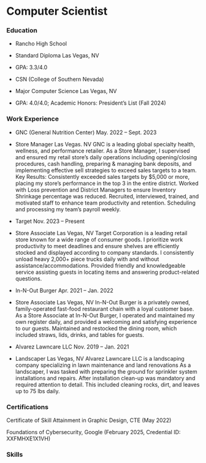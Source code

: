 # Computer Scientist

### Education

- Rancho High School					                     	        		      
- Standard Diploma		   			                                                                         Las Vegas, NV
- GPA: 3.3/4.0

- CSN (College of Southern Nevada) 					                     	        		      
- Major Computer Science			   			                                                             Las Vegas, NV
- GPA: 4.0/4.0; Academic Honors: President’s List (Fall 2024)

### Work Experience
- GNC (General Nutrition Center)    	        	        	                                	        	          May. 2022 – Sept. 2023
- Store Manager    	          	        	                    	                                	        	        	 	   	 Las Vegas. NV
GNC is a leading global specialty health, wellness, and performance retailer.
As a Store Manager, I supervised and ensured my retail store’s daily operations including opening/closing procedures, cash handling, preparing & managing bank deposits, and implementing effective sell strategies to exceed sales targets to a team.
Key Results: Consistently exceeded sales targets by $5,000 or more, placing my store’s performance in the top 3 in the entire district.
Worked with Loss prevention and District Managers to ensure Inventory Shrinkage percentage was reduced.
Recruited, interviewed, trained, and motivated staff to enhance team productivity and retention. Scheduling and processing my team’s payroll weekly.

- Target									          	                          Nov. 2023 – Present
- Store Associate										                         Las Vegas, NV
Target Corporation is a leading retail store known for a wide range of consumer goods.
I prioritize work productivity to meet deadlines and ensure shelves are efficiently stocked and displayed according to company standards. I consistently unload heavy 2,000+ piece trucks daily with and without assistance/accommodations.
Provided friendly and knowledgeable service assisting guests in locating items and answering product-related questions.

- In-N-Out Burger									             Apr. 2021 – Jan. 2022
- Store Associate      		                                                                                                             Las Vegas, NV
In-N-Out Burger is a privately owned, family-operated fast-food restaurant chain with a loyal customer base.
As a Store Associate at In-N-Out Burger, I operated and maintained my own register daily, and provided a welcoming and satisfying experience to our guests. Maintained and restocked the dining room, which included straws, lids, drinks, and tables for guests.

- Alvarez Lawncare LLC                                              	          	                                     Nov. 2019 – Jan. 2021
- Landscaper                                                                               	 	  	                                     Las Vegas, NV
 Alvarez Lawncare LLC is a landscaping company specializing in lawn maintenance and land renovations
As a landscaper, I was tasked with preparing the ground for sprinkler system installations and repairs. After installation clean-up was mandatory and required attention to detail. This included cleaning rocks, dirt, and leaves up to 75 lbs daily.

### Certifications
Certificate of Skill Attainment in Graphic Design, CTE (May 2022)

Foundations of Cybersecurity, Google (February 2025, Credential ID: XXFMHXE1X1VH)

### Skills
